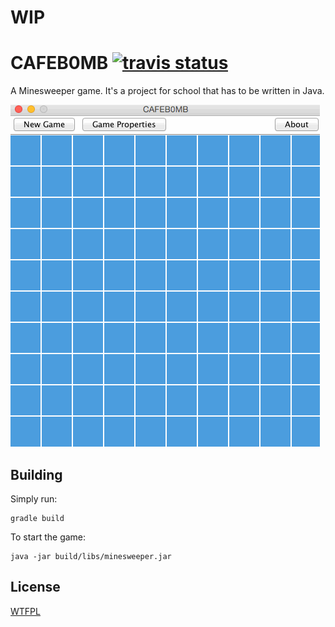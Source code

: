 # WIP

# CAFEB0MB [![travis status](https://img.shields.io/travis/jomo/CAFEB0MB.svg?style=flat-square)](https://travis-ci.org/jomo/CAFEB0MB)

A Minesweeper game.
It's a project for school that has to be written in Java.

![showcase gif](showcase.gif)

## Building

Simply run:
```shell
gradle build
```

To start the game:
```shell
java -jar build/libs/minesweeper.jar
```

## License

[WTFPL](LICENSE)